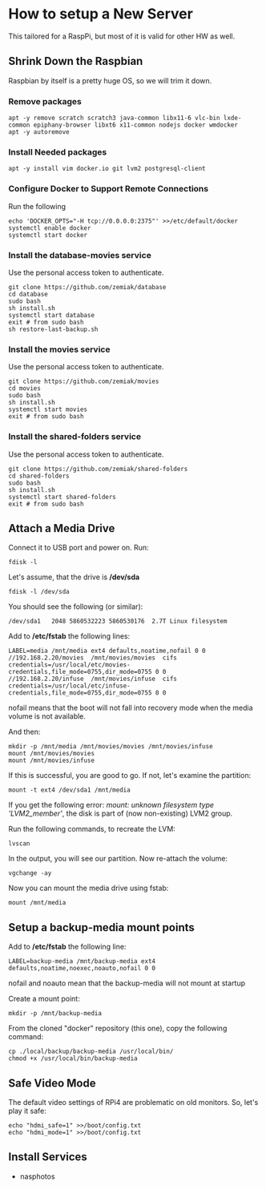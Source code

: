 # How to setup a New Server

This tailored for a RaspPi, but most of it is valid for other HW as well.

## Shrink Down the Raspbian

Raspbian by itself is a pretty huge OS, so we will trim it down.

### Remove packages

```
apt -y remove scratch scratch3 java-common libx11-6 vlc-bin lxde-common epiphany-browser libxt6 x11-common nodejs docker wmdocker
apt -y autoremove
```
### Install Needed packages

```
apt -y install vim docker.io git lvm2 postgresql-client
```

### Configure Docker to Support Remote Connections

Run the following
```
echo 'DOCKER_OPTS="-H tcp://0.0.0.0:2375"' >>/etc/default/docker
systemctl enable docker
systemctl start docker
```

### Install the database-movies service
Use the personal access token to authenticate.
```
git clone https://github.com/zemiak/database
cd database
sudo bash
sh install.sh
systemctl start database
exit # from sudo bash
sh restore-last-backup.sh
```

### Install the movies service
Use the personal access token to authenticate.
```
git clone https://github.com/zemiak/movies
cd movies
sudo bash
sh install.sh
systemctl start movies
exit # from sudo bash
```

### Install the shared-folders service
Use the personal access token to authenticate.
```
git clone https://github.com/zemiak/shared-folders
cd shared-folders
sudo bash
sh install.sh
systemctl start shared-folders
exit # from sudo bash
```

## Attach a Media Drive

Connect it to USB port and power on. Run:
```
fdisk -l
```
Let's assume, that the drive is **/dev/sda**
```
fdisk -l /dev/sda
```
You should see the following (or similar):
```
/dev/sda1   2048 5860532223 5860530176  2.7T Linux filesystem
```
Add to **/etc/fstab** the following lines:
```
LABEL=media /mnt/media ext4 defaults,noatime,nofail 0 0
//192.168.2.20/movies  /mnt/movies/movies  cifs  credentials=/usr/local/etc/movies-credentials,file_mode=0755,dir_mode=0755 0 0
//192.168.2.20/infuse  /mnt/movies/infuse  cifs  credentials=/usr/local/etc/infuse-credentials,file_mode=0755,dir_mode=0755 0 0
```
nofail means that the boot will not fall into recovery mode when the media volume is not available.


And then:
```
mkdir -p /mnt/media /mnt/movies/movies /mnt/movies/infuse
mount /mnt/movies/movies
mount /mnt/movies/infuse
```
If this is successful, you are good to go. If not, let's examine the partition:
```
mount -t ext4 /dev/sda1 /mnt/media
```
If you get the following error: *mount: unknown filesystem type 'LVM2_member'*, the disk is part of (now non-existing) LVM2 group.

Run the following commands, to recreate the LVM:
```
lvscan
```
In the output, you will see our partition. Now re-attach the volume:
```
vgchange -ay
```
Now you can mount the media drive using fstab:
```
mount /mnt/media
```

## Setup a backup-media mount points

Add to **/etc/fstab** the following line:
```
LABEL=backup-media /mnt/backup-media ext4 defaults,noatime,noexec,noauto,nofail 0 0
```
nofail and noauto mean that the backup-media will not mount at startup

Create a mount point:
```
mkdir -p /mnt/backup-media
```

From the cloned "docker" repository (this one), copy the following command:

```
cp ./local/backup/backup-media /usr/local/bin/
chmod +x /usr/local/bin/backup-media
```

## Safe Video Mode

The default video settings of RPi4 are problematic on old monitors. So, let's play it safe:

```
echo "hdmi_safe=1" >>/boot/config.txt
echo "hdmi_mode=1" >>/boot/config.txt
```

## Install Services

* nasphotos

